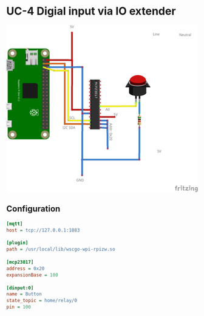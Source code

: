 # UC-4 Digial input via IO extender

![Direct relay connection](button_ioex_bb.png)

## Configuration

```ini
[mqtt]
host = tcp://127.0.0.1:1883

[plugin]
path = /usr/local/lib/wscgo-wpi-rpizw.so

[mcp23017]
address = 0x20
expansionBase = 100

[dinput:0]
name = Button
state_topic = home/relay/0
pin = 100
```
